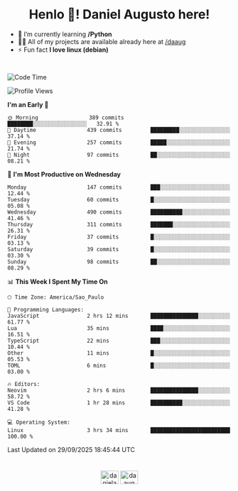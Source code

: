 <h1 align="center">Henlo 👋! Daniel Augusto here!</h1>

- 🌱 I’m currently learning **/Python**
- 👨‍💻 All of my projects are available already here at [/daaug](https://github.com/daaug)
- ⚡ Fun fact **I love linux (debian)**
<h1></h1>

<!--START_SECTION:waka-->
![Code Time](http://img.shields.io/badge/Code%20Time-71%20hrs%2017%20mins-blue)

![Profile Views](http://img.shields.io/badge/Profile%20Views-0-blue)

**I'm an Early 🐤** 

```text
🌞 Morning                389 commits         ████████░░░░░░░░░░░░░░░░░   32.91 % 
🌆 Daytime                439 commits         █████████░░░░░░░░░░░░░░░░   37.14 % 
🌃 Evening                257 commits         █████░░░░░░░░░░░░░░░░░░░░   21.74 % 
🌙 Night                  97 commits          ██░░░░░░░░░░░░░░░░░░░░░░░   08.21 % 
```
📅 **I'm Most Productive on Wednesday** 

```text
Monday                   147 commits         ███░░░░░░░░░░░░░░░░░░░░░░   12.44 % 
Tuesday                  60 commits          █░░░░░░░░░░░░░░░░░░░░░░░░   05.08 % 
Wednesday                490 commits         ██████████░░░░░░░░░░░░░░░   41.46 % 
Thursday                 311 commits         ███████░░░░░░░░░░░░░░░░░░   26.31 % 
Friday                   37 commits          █░░░░░░░░░░░░░░░░░░░░░░░░   03.13 % 
Saturday                 39 commits          █░░░░░░░░░░░░░░░░░░░░░░░░   03.30 % 
Sunday                   98 commits          ██░░░░░░░░░░░░░░░░░░░░░░░   08.29 % 
```


📊 **This Week I Spent My Time On** 

```text
🕑︎ Time Zone: America/Sao_Paulo

💬 Programming Languages: 
JavaScript               2 hrs 12 mins       ███████████████░░░░░░░░░░   61.77 % 
Lua                      35 mins             ████░░░░░░░░░░░░░░░░░░░░░   16.51 % 
TypeScript               22 mins             ███░░░░░░░░░░░░░░░░░░░░░░   10.44 % 
Other                    11 mins             █░░░░░░░░░░░░░░░░░░░░░░░░   05.53 % 
TOML                     6 mins              █░░░░░░░░░░░░░░░░░░░░░░░░   03.00 % 

🔥 Editors: 
Neovim                   2 hrs 6 mins        ███████████████░░░░░░░░░░   58.72 % 
VS Code                  1 hr 28 mins        ██████████░░░░░░░░░░░░░░░   41.28 % 

💻 Operating System: 
Linux                    3 hrs 34 mins       █████████████████████████   100.00 % 
```


 Last Updated on 29/09/2025 18:45:44 UTC
<!--END_SECTION:waka-->

<h1></h1>
<p align="center">
<a href="https://linkedin.com/in/danielaug" target="blank"><img align="center" src="https://raw.githubusercontent.com/rahuldkjain/github-profile-readme-generator/master/src/images/icons/Social/linked-in-alt.svg" alt="danielaug" height="30" width="40" /></a> 
<a href="https://www.hackerrank.com/daaug" target="blank"><img align="center" src="https://raw.githubusercontent.com/rahuldkjain/github-profile-readme-generator/master/src/images/icons/Social/hackerrank.svg" alt="daaug" height="30" width="40" /></a>
</p>
